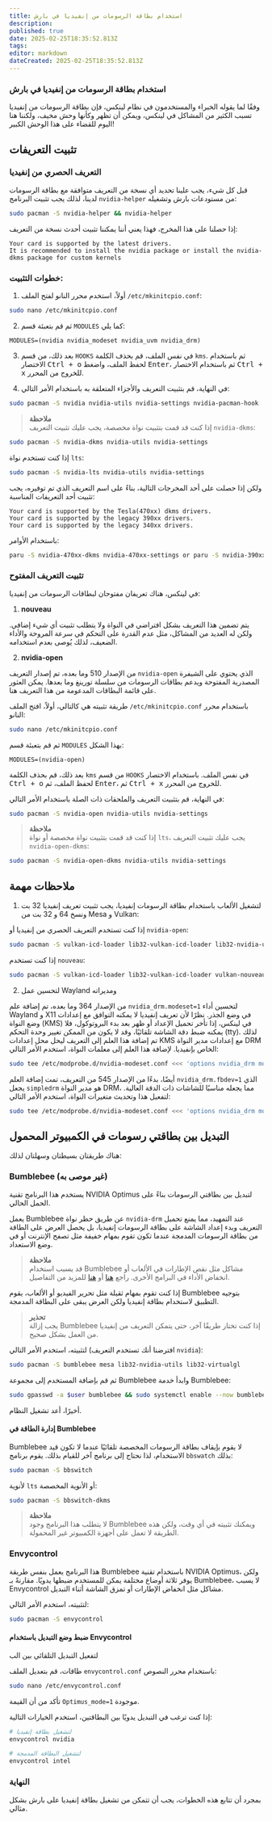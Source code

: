 ```yaml
---
title: استخدام بطاقة الرسومات من إنفيديا في بارش
description: 
published: true
date: 2025-02-25T18:35:52.813Z
tags: 
editor: markdown
dateCreated: 2025-02-25T18:35:52.813Z
---
```


### استخدام بطاقة الرسومات من إنفيديا في بارش

وفقًا لما يقوله الخبراء والمستخدمون في نظام لینکس، فإن بطاقة الرسومات من إنفيديا تسبب الكثير من المشاكل في لينكس، ويمكن أن تظهر وكأنها وحش مخيف، ولكننا هنا اليوم للقضاء على هذا الوحش الكبير!

## تثبيت التعريفات

### التعريف الحصري من إنفيديا

قبل كل شيء، يجب علينا تحديد أي نسخة من التعريف متوافقة مع بطاقة الرسومات لدينا، لذلك يجب تثبيت البرنامج `nvidia-helper` من مستودعات بارش وتشغيله:

```bash
sudo pacman -S nvidia-helper && nvidia-helper
```

إذا حصلنا على هذا المخرج، فهذا يعني أننا يمكننا تثبيت أحدث نسخة من التعريف:

```
Your card is supported by the latest drivers.
It is recommended to install the nvidia package or install the nvidia-dkms package for custom kernels
```

### خطوات التثبيت:

1. أولاً، استخدم محرر النانو لفتح الملف `/etc/mkinitcpio.conf`:

```bash
sudo nano /etc/mkinitcpio.conf
```

2. ثم قم بتعبئة قسم `MODULES` كما يلي:

```
MODULES=(nvidia nvidia_modeset nvidia_uvm nvidia_drm)
```

3. بعد ذلك، من قسم `HOOKS` في نفس الملف، قم بحذف الكلمة `kms`. ثم باستخدام الاختصار <kbd>Ctrl + o</kbd> لحفظ الملف، واضغط <kbd>Enter</kbd>، ثم باستخدام الاختصار <kbd>Ctrl + x</kbd> للخروج من المحرر.

4. في النهاية، قم بتثبيت التعريف والأجزاء المتعلقة به باستخدام الأمر التالي:

```bash
sudo pacman -S nvidia nvidia-utils nvidia-settings nvidia-pacman-hook
```

> **ملاحظة**  
إذا كنت قد قمت بتثبيت نواة مخصصة، يجب عليك تثبيت التعريف `nvidia-dkms`:
```bash
sudo pacman -S nvidia-dkms nvidia-utils nvidia-settings
```
إذا كنت تستخدم نواة `lts`:
```bash
sudo pacman -S nvidia-lts nvidia-utils nvidia-settings
```

ولكن إذا حصلت على أحد المخرجات التالية، بناءً على اسم التعريف الذي تم توفيره، يجب تثبيت أحد التعريفات المناسبة:

```
Your card is supported by the Tesla(470xx) dkms drivers.
Your card is supported by the legacy 390xx drivers.
Your card is supported by the legacy 340xx drivers.
```

باستخدام الأوامر:

```bash
paru -S nvidia-470xx-dkms nvidia-470xx-settings or paru -S nvidia-390xx-dkms nvidia-390xx-settings or paru -S nvidia-340xx-dkms nvidia-340xx-settings
```

### تثبيت التعريف المفتوح

في لینکس، هناك تعريفان مفتوحان لبطاقات الرسومات من إنفيديا:

1. **nouveau**

يتم تضمين هذا التعريف بشكل افتراضي في النواة ولا يتطلب تثبيت أي شيء إضافي. ولكن له العديد من المشاكل، مثل عدم القدرة على التحكم في سرعة المروحة والأداء الضعيف، لذلك يُوصى بعدم استخدامه.

2. **nvidia-open**

من الإصدار 510 وما بعده، تم إصدار التعريف `nvidia-open` الذي يحتوي على الشيفرة المصدرية المفتوحة ويدعم بطاقات الرسومات من سلسلة تورينغ وما بعدها. يمكن العثور على قائمة البطاقات المدعومة من هذا التعريف هنا.

طريقة تثبيته هي كالتالي، أولاً، افتح الملف `/etc/mkinitcpio.conf` باستخدام محرر النانو:

```bash
sudo nano /etc/mkinitcpio.conf
```

ثم قم بتعبئة قسم `MODULES` بهذا الشكل:

```
MODULES=(nvidia-open)
```

بعد ذلك، قم بحذف الكلمة `kms` من قسم `HOOKS` في نفس الملف. باستخدام الاختصار <kbd>Ctrl + o</kbd> لحفظ الملف، ثم <kbd>Enter</kbd>، ثم <kbd>Ctrl + x</kbd> للخروج من المحرر.

في النهاية، قم بتثبيت التعريف والملحقات ذات الصلة باستخدام الأمر التالي:

```bash
sudo pacman -S nvidia-open nvidia-utils nvidia-settings
```

> **ملاحظة**  
إذا كنت قد قمت بتثبيت نواة مخصصة أو نواة `lts`، يجب عليك تثبيت التعريف `nvidia-open-dkms`:
```bash
sudo pacman -S nvidia-open-dkms nvidia-utils nvidia-settings
```

## ملاحظات مهمة

1. لتشغيل الألعاب باستخدام بطاقة الرسومات إنفيديا، يجب تثبيت تعريف إنفيديا 32 بت ونسخ 64 و 32 بت من Mesa و Vulkan:

إذا كنت تستخدم التعريف الحصري من إنفيديا أو `nvidia-open`:

```bash
sudo pacman -S vulkan-icd-loader lib32-vulkan-icd-loader lib32-nvidia-utils mesa lib32-mesa
```

إذا كنت تستخدم `nouveau`:

```bash
sudo pacman -S vulkan-icd-loader lib32-vulkan-icd-loader vulkan-nouveau lib32-vulkan-nouveau 
```

2. لتحسين عمل Wayland ومديراته

من الإصدار 364 وما بعده، تم إضافة علم `nvidia_drm.modeset=1` لتحسين أداء Wayland و X11 في وضع الجذر. نظرًا لأن تعريف إنفيديا لا يمكنه التوافق مع إعدادات وضع النواة (KMS) في لينكس، إذا تأخر تحميل الإعداد أو ظهر بعد بدء البروتوكول، فلا يمكنه ضبط دقة الشاشة تلقائيًا، وقد لا يكون من الممكن تغيير وحدة التحكم (tty). لذلك تم إضافة هذا العلم إلى التعريف ليحل محل إعدادات KMS مع إعدادات مدير النواة DRM الخاص بإنفيديا. لإضافة هذا العلم إلى معلمات النواة، استخدم الأمر التالي:

```bash
sudo tee /etc/modprobe.d/nvidia-modeset.conf <<< 'options nvidia_drm modeset=1'
```

أيضًا، بدءًا من الإصدار 545 من التعريف، تمت إضافة العلم `nvidia_drm.fbdev=1` الذي يجعل `simpledrm` هو مدير النواة DRM، مما يجعله مناسبًا للشاشات ذات الدقة العالية. لتفعيل هذا وتحديث متغيرات النواة، استخدم الأمر التالي:

```bash
sudo tee /etc/modprobe.d/nvidia-modeset.conf <<< 'options nvidia_drm modeset=1 fbdev=1'
```

## التبديل بين بطاقتي رسومات في الكمبيوتر المحمول

هناك طريقتان بسيطتان وسهلتان لذلك:

### Bumblebee (غير موصى به)

يستخدم هذا البرنامج تقنية NVIDIA Optimus لتبديل بين بطاقتي الرسومات بناءً على الحمل الحالي. 

يعمل Bumblebee عن طريق حظر نواة `nvidia-drm` عند التمهيد، مما يمنع تحميل التعريف وبدء إعداد الشاشة على بطاقة الرسومات إنفيديا، بل يحصل العرض على الطاقة من بطاقة الرسومات المدمجة عندما تكون تقوم بمهام خفيفة مثل تصفح الإنترنت أو في وضع الاستعداد.

> **ملاحظة**  
قد يسبب استخدام Bumblebee مشاكل مثل نقص الإطارات في الألعاب أو انخفاض الأداء في البرامج الأخرى. راجع [هنا](https://bbs.archlinux.org/viewtopic.php?pid=1822926) أو [هنا](https://github.com/Witko/nvidia-xrun/issues/4#issuecomment-153386837) للمزيد من التفاصيل.

إذا كنت تقوم بمهام ثقيلة مثل تحرير الفيديو أو الألعاب، يقوم Bumblebee بتوجيه التطبيق لاستخدام بطاقة إنفيديا ولكن العرض يبقى على البطاقة المدمجة.

> **تحذير**  
يجب إزالة Bumblebee إذا كنت تختار طريقًا آخر، حتى يتمكن التعريف من إنفيديا من العمل بشكل صحيح.

لتثبيته، استخدم الأمر التالي (افترضنا أنك تستخدم التعريف `nvidia`):

```bash
sudo pacman -S bumblebee mesa lib32-nvidia-utils lib32-virtualgl
```

ثم قم بإضافة المستخدم إلى مجموعة Bumblebee وابدأ خدمة Bumblebee:

```bash
sudo gpasswd -a $user bumblebee && sudo systemctl enable --now bumblebeed.service
```

أخيرًا، أعد تشغيل النظام.

#### إدارة الطاقة في Bumblebee

Bumblebee لا يقوم بإيقاف بطاقة الرسومات المخصصة تلقائيًا عندما لا تكون قيد الاستخدام، لذا نحتاج إلى برنامج آخر للقيام بذلك. يقوم برنامج `bbswatch` بذلك:

```bash
sudo pacman -S bbswitch
```

لأنوية `lts` أو الأنوية المخصصة:

```bash
sudo pacman -S bbswitch-dkms
```

> **ملاحظة**  
لا يتطلب هذا البرنامج وجود Bumblebee ويمكنك تثبيته في أي وقت، ولكن هذه الطريقة لا تعمل على أجهزة الكمبيوتر غير المحمولة.

### Envycontrol

هذا البرنامج يعمل بنفس طريقة Bumblebee باستخدام تقنية NVIDIA Optimus، ولكن يوفر ثلاثة أوضاع مختلفة يمكن للمستخدم ضبطها يدويًا. مقارنةً بـ Bumblebee، لا يسبب Envycontrol مشاكل مثل انخفاض الإطارات أو تمزق الشاشة أثناء التبديل.

لتثبيته، استخدم الأمر التالي:

```bash
sudo pacman -S envycontrol
```


#### ضبط وضع التبديل باستخدام Envycontrol

لتفعيل التبديل التلقائي بين الب

طاقات، قم بتعديل الملف `envycontrol.conf` باستخدام محرر النصوص:

```bash
sudo nano /etc/envycontrol.conf
```

تأكد من أن القيمة `Optimus_mode=1` موجودة.

إذا كنت ترغب في التبديل يدويًا بين البطاقتين، استخدم الخيارات التالية:

```bash
# لتشغيل بطاقة إنفيديا
envycontrol nvidia

# لتشغيل البطاقة المدمجة
envycontrol intel
```

### النهاية

بمجرد أن تتابع هذه الخطوات، يجب أن تتمكن من تشغيل بطاقة إنفيديا على بارش بشكل مثالي.